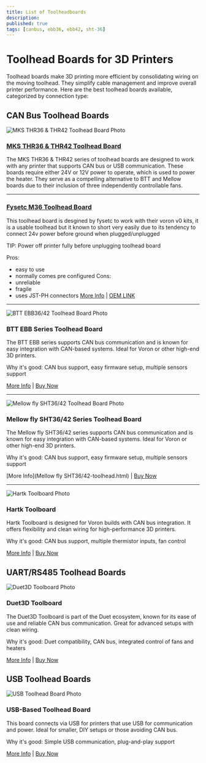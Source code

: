 ```yaml
---
title: List of Toolheadboards
description: 
published: true
tags: [canbus, ebb36, ebb42, sht-36]
---
```


# Toolhead Boards for 3D Printers

Toolhead boards make 3D printing more efficient by consolidating wiring on the moving toolhead. They simplify cable management and improve overall printer performance. Here are the best toolhead boards available, categorized by connection type:

## CAN Bus Toolhead Boards


![MKS THR36 & THR42 Toolhead Board Photo]()

### [MKS THR36 & THR42 Toolhead Board](./toolhead-board/MKS-THR.md)

The MKS THR36 & THR42 series of toolhead boards are designed to work with any printer that supports CAN bus or USB communication. These boards require either 24V or 12V power to operate, which is used to power the heater. They serve as a compelling alternative to BTT and Mellow boards due to their inclusion of three independently controllable fans.

---


### [Fysetc M36 Toolhead Board](https://voron3d.wiki/en/configuration/toolhead-board/fysetc-M36)

This toolhead board is desgined by fysetc to work with their voron v0 kits, it is a usable toolhead but it known to short very easily due to its tendency to connect 24v power before ground when plugged/unplugged

TIP: Power off printer fully before unplugging toolhead board

Pros:
   - easy to use
   - normally comes pre configured 
Cons:
   -  unreliable
   - fragile
   - uses JST-PH connectors
[More Info](./toolhead-board//fysetc-M36) | [OEM LINK](https://www.fysetc.com)

---

<!-- Google AdSense Code -->
<script async src="https://pagead2.googlesyndication.com/pagead/js/adsbygoogle.js?client=ca-pub-8999624978372317"
     crossorigin="anonymous"></script>
<ins class="adsbygoogle"
     style="display:block; text-align:center;"
     data-ad-layout="in-article"
     data-ad-format="fluid"
     data-ad-client="ca-pub-8999624978372317"
     data-ad-slot="1140087271"></ins>
<script>
     (adsbygoogle = window.adsbygoogle || []).push({});
</script>

![BTT EBB36/42 Toolhead Board Photo](path/to/btt-ebb-photo.jpg)

### BTT EBB Series Toolhead Board

The BTT EBB series supports CAN bus communication and is known for easy integration with CAN-based systems. Ideal for Voron or other high-end 3D printers.

Why it's good: CAN bus support, easy firmware setup, multiple sensors support

[More Info](btt-ebb-toolhead.html) | [Buy Now](https://www.bigtree-tech.com)

---

![Mellow fly SHT36/42 Toolhead Board Photo](path/to/Mellow-fly-SHT-photo.jpg)

### Mellow fly SHT36/42 Series Toolhead Board

The Mellow fly SHT36/42 series supports CAN bus communication and is known for easy integration with CAN-based systems. Ideal for Voron or other high-end 3D printers.

Why it's good: CAN bus support, easy firmware setup, multiple sensors support

[More Info](Mellow fly SHT36/42-toolhead.html) | [Buy Now](https://mellow-3d.github.io/)

---

<!-- Google AdSense Code -->
<script async src="https://pagead2.googlesyndication.com/pagead/js/adsbygoogle.js?client=ca-pub-8999624978372317"
     crossorigin="anonymous"></script>
<ins class="adsbygoogle"
     style="display:block; text-align:center;"
     data-ad-layout="in-article"
     data-ad-format="fluid"
     data-ad-client="ca-pub-8999624978372317"
     data-ad-slot="1140087271"></ins>
<script>
     (adsbygoogle = window.adsbygoogle || []).push({});
</script>

![Hartk Toolboard Photo](path/to/hartk-toolboard-photo.jpg)

### Hartk Toolboard

Hartk Toolboard is designed for Voron builds with CAN bus integration. It offers flexibility and clean wiring for high-performance 3D printers.

Why it's good: CAN bus support, multiple thermistor inputs, fan control

[More Info](hartk-toolboard.html) | [Buy Now](https://github.com/hartk1213/)

## UART/RS485 Toolhead Boards

![Duet3D Toolboard Photo](path/to/duet3d-toolboard-photo.jpg)

### Duet3D Toolboard

The Duet3D Toolboard is part of the Duet ecosystem, known for its ease of use and reliable CAN bus communication. Great for advanced setups with clean wiring.

Why it's good: Duet compatibility, CAN bus, integrated control of fans and heaters

[More Info](duet3d-toolboard.html) | [Buy Now](https://www.duet3d.com)

## USB Toolhead Boards

![USB Toolhead Board Photo](path/to/usb-board-photo.jpg)

### USB-Based Toolhead Board

This board connects via USB for printers that use USB for communication and power. Ideal for smaller, DIY setups or those avoiding CAN bus.

Why it's good: Simple USB communication, plug-and-play support

[More Info](usb-toolhead-board.html) | [Buy Now](https://www.example.com)

<!-- Google AdSense Code -->
<script async src="https://pagead2.googlesyndication.com/pagead/js/adsbygoogle.js?client=ca-pub-8999624978372317"
     crossorigin="anonymous"></script>
<ins class="adsbygoogle"
     style="display:block; text-align:center;"
     data-ad-layout="in-article"
     data-ad-format="fluid"
     data-ad-client="ca-pub-8999624978372317"
     data-ad-slot="1140087271"></ins>
<script>
     (adsbygoogle = window.adsbygoogle || []).push({});
</script>